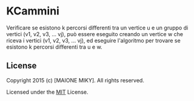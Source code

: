 # KCammini
Verificare se esistono k percorsi differenti tra un vertice u e un gruppo di vertici (v1, v2, v3, ... vj), può essere eseguito creando un vertice w che riceva i vertici (v1, v2, v3, ... vj), ed eseguire l'algoritmo per trovare se esistono k percorsi differenti tra u e w.

## License
Copyright 2015 (c) [MAIONE MIKY]. All rights reserved.

Licensed under the [MIT](LICENSE) License.